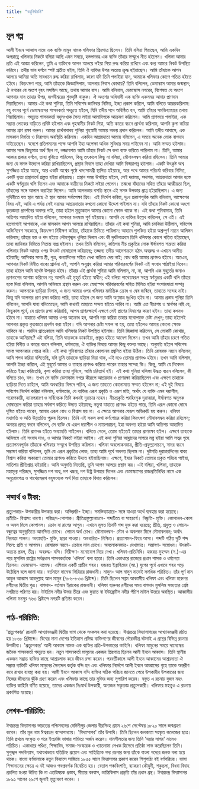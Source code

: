 ```yaml
---
title: "বহুনির্বাচনি"
---
```

## মূল গল্প
আলী ইবনে আব্বাস নামে এক ব্যক্তি মামুন নামক খলিফার প্রিয়পাত্র ছিলেন। তিনি বলিয়া গিয়াছেন, আমি একদিন অপরাহ্ণে খলিফার নিকটে বসিয়া আছি এমন সময়ে, হস্তপদবদ্ধ এক ব্যক্তি তাঁহার সম্মুখে নীত হইলেন। খলিফা আমার প্রতি এই আজ্ঞা করিলেন, তুমি এ ব্যক্তিকে আপন আলয়ে লইয়া গিয়া রুদ্ধ করিয়া রাখিবে এবং কল্য আমার নিকট উপস্থিত করিবে। তদীয় ভাব দর্শনে স্পষ্ট প্রতীত হইল, তিনি ঐ ব্যক্তির উপর অত্যন্ত ক্রুদ্ধ হইয়াছেন। আমি তাঁহাকে আপন আলয়ে আনিয়া অতি সাবধানে রুদ্ধ করিয়া রাখিলাম, কারণ যদি তিনি পলাইয়া যান, আমাকে খলিফার কোপে পতিত হইতে হইবে। কিয়ৎক্ষণ পরে, আমি তাঁহাকে জিজ্ঞাসিলাম, আপনার নিবাস কোথায়? তিনি বলিলেন, ডেমাস্কাস আমার জন্মস্থান; ঐ নগরের যে অংশে বৃহৎ মসজিদ আছে, তথায় আমার বাস। আমি বলিলাম, ডেমাস্কাস নগরের, বিশেষত যে অংশে আপনার বাস তাহার উপর, জগদীশ্বরের শুভদৃষ্টি থাকুক। ঐ অংশের অধিবাসী এক ব্যক্তি একসময় আমার প্রাণদান দিয়াছিলেন। আমার এই কথা শুনিয়া, তিনি সবিশেষ জানিবার নিমিত্ত, ইচ্ছা প্রকাশ করিলে, আমি বলিতে আরম্ভকরিলাম: বহু বৎসর পূর্বে ডেমাস্কাসের শাসনকর্তা পদচ্যুত হইলে, যিনি তদীয় পদে অধিষ্ঠিত হন, আমি তাঁহার সমভিব্যাহারে তথায় গিয়াছিলাম। পদচ্যুত শাসনকর্তা বহুসংখ্যক সৈন্য লইয়া আমাদিগকে আক্রমণ করিলেন। আমি প্রাণভয়ে পলাইয়া, এক সম্ভ্রান্ত লোকের বাড়িতে প্রবিষ্ট হইলাম এবং গৃহস্বামীর নিকট গিয়া, অতি কাতর বচনে প্রার্থনা করিলাম, আপনি কৃপা করিয়া আমার প্রাণ রক্ষা করুন। আমার প্রার্থনাবাক্য শুনিয়া গৃহস্বামী আমায় অভয় প্রদান করিলেন। আমি তদীয় আবাসে, এক মাসকাল নির্ভয়ে ও নিরাপদে অবস্থিতি করিলাম। 
একদিন আশ্রয়দাতা আমায় বলিলেন, এ সময়ে অনেক লোক বাগদাদ যাইতেছেন। স্বদেশে প্রতিগমনের পক্ষে আপনি ইহা অপেক্ষা অধিক সুবিধার সময় পাইবেন না। আমি সম্মত হইলাম। আমার সঙ্গে কিছুমাত্র অর্থ ছিল না, লজ্জাবশত আমি তাঁহার নিকট সে কথা ব্যক্ত করিতে পারিলাম না। তিনি, আমার আকার প্রকার দর্শনে, তাহা বুঝিতে পারিলেন, কিন্তু তৎকালে কিছু না বলিয়া, মৌনাবলম্বন করিয়া রহিলেন।
তিনি আমার জন্য যে সমস্ত উদ্যোগ করিয়া রাখিয়াছিলেন, প্রস্থান দিবসে তাহা দেখিয়া আমি বিস্ময়াপন্ন হইলাম। একটি উৎকৃষ্ট অশ্ব সুসজ্জিত হইয়া আছে, আর একটি অশ্বের পৃষ্ঠে খাদ্যসামগ্রী স্থাপিত হইয়াছে, আর পথে আমার পরিচর্যা করিবার নিমিত্ত, একটি ভৃত্য প্রস্থানার্থে প্রস্তুত হইয়া রহিয়াছে। প্রস্থান সময় উপস্থিত হইলে, সেই দয়াময়, সদাশয়, আশ্রয়দাতা আমার হস্তে একটি স্বর্ণমুদ্রার থলি দিলেন এবং আমাকে যাত্রীদের নিকটে লইয়া গেলেন। তন্মধ্যে যাঁহাদের সহিত তাঁহার আত্মীয়তা ছিল, তাঁহাদের সঙ্গে আলাপ করাইয়া দিলেন। আমি আপনকার বসতি স্থানে এই সমস্ত উপকার প্রাপ্ত হইয়াছিলাম। এ জন্য পৃথিবীতে যত স্থান আছে ঐ স্থান আমার সর্বাপেক্ষা প্রিয়।
এই নির্দেশ করিয়া, দুঃখ প্রকাশপূর্বক আমি বলিলাম, আক্ষেপের বিষয় এই, আমি এ পর্যন্ত সেই দয়াময় আশ্রয়দাতার কখনো কোনো উদ্দেশ পাইলাম না। যদি তাঁহার নিকট কোনো অংশে কৃতজ্ঞতা প্রদর্শনের অবসর পাই, তাহা হইলে মৃত্যুকালে আমার কোনো ক্ষোভ থাকে না। এই কথা শুনিবামাত্র, তিনি অতিশয় আহাদিত হইয়া বলিলেন, আপনার মনস্কাম পূর্ণ হইয়াছে। আপনি যে ব্যক্তির উল্লেখ করিলেন, সে এই। এই হতভাগ্যই আপনাকে, এক মাসকাল আপন আলয়ে রাখিয়াছিল।
তাঁহার এই কথা শুনিয়া, আমি চমকিয়া উঠিলাম, সবিশেষ অভিনিবেশ সহকারে, কিয়ৎক্ষণ নিরীক্ষণ করিয়া,
তাঁহাকে চিনিতে পারিলাম: আহাদে পুলকিত হইয়া অশ্রুপূর্ণ নয়নে আলিঙ্গন করিলাম; তাঁহার হস্ত ও পদ
হইতে লৌহশৃঙ্খল খুলিয়া দিলাম এবং কী দুর্ঘটনাক্রমে তিনি খলিফার কোপে পতিত হইয়াছেন, তাহা
জানিবার নিমিত্তে নিতান্ত ব্যগ্র হইলাম। তখন তিনি বলিলেন, কতিপয় নীচ প্রকৃতির লোক ঈর্ষাবশত শত্রুতা
করিয়া খলিফার নিকট আমার ওপর উৎকট দোষারোপ করিয়াছে; তজ্জন্য তদীয় আদেশক্রমে হঠাৎ অবরুদ্ধ
ও এখানে আনীত হইয়াছি; আসিবার সময় স্ত্রী, পুত্র, কন্যাদিগের সহিত দেখা করিতে দেয় নাই; বোধ করি
আমার প্রাণদণ্ড হইবে। অতএব, আপনার নিকট বিনীত বাক্যে প্রার্থনা এই, আপনি অনুগ্রহ করিয়া আমার
পরিবারবর্গের নিকট এই সংবাদ পাঠাইয়া দিবেন। তাহা হইলে আমি যথেষ্ট উপকৃত হইব।
তাঁহার এই প্রার্থনা শুনিয়া আমি বলিলাম, না, না, আপনি এক মুহূর্তের জন্যও প্রাণনাশের আশঙ্কা করিবেন না; আপনি এই মুহূর্ত হইতে স্বাধীন; এই বলিয়া পাথেয়স্বরূপ সহস্র স্বর্ণমুদ্রার একটি থলি তাঁহার হস্তে দিয়া বলিলাম, আপনি অবিলম্বে প্রস্থান করুন এবং স্নেহাস্পদ পরিবারবর্গের সহিত মিলিত হইয়া সংসারযাত্রা সম্পন্ন করুন। আপনাকে ছাড়িয়া দিলাম, এ জন্য আমার ওপর খলিফার মর্মান্তিক ক্রোধ ও দ্বেষ জন্মিবে, তাহাতে সন্দেহ নাই। কিন্তু যদি আপনার প্রাণ রক্ষা করিতে পারি, তাহা হইলে সে জন্য আমি অণুমাত্র দুঃখিত হইব না।
আমার প্রস্তাব শুনিয়া তিনি বলিলেন, আপনি যাহা বলিতেছেন, আমি কখনই তাহাতে সম্মত হইতে পারিব না। আমি এত নীচাশয় ও স্বার্থপর নহি যে, কিছুকাল পূর্বে, যে প্রাণের রক্ষা করিয়াছি, আপন প্রাণরক্ষার্থে এক্ষণে সেই প্রাণের বিনাশের কারণ হইব। তাহা কখনও হইবে না। যাহাতে খলিফা আমার ওপর অক্রোধ হন, আপনি দয়া করিয়া তাহার যথোপযুক্ত চেষ্টা দেখুন; তাহা হইলেই আপনার প্রকৃত কৃতজ্ঞতা প্রদর্শন করা হইবে। যদি আপনার চেষ্টা সফল না হয়, তাহা হইলেও আমার কোনো ক্ষোভ থাকিবে না।
পরদিন প্রাতঃকালে আমি খলিফার নিকট উপস্থিত হইলাম। তিনি জিজ্ঞাসা করিলেন, সে লোকটি কোথায়, তাহাকে আনিয়াছ? এই বলিয়া, তিনি ঘাতককে ডাকাইয়া, প্রস্তুত হইতে আদেশ দিলেন। তখন আমি তাঁহার চরণে পতিত হইয়া বিনীত ও কাতর বচনে বলিলাম, ধর্মাবতার, ঐ ব্যক্তির বিষয়ে আমার কিছু বক্তব্য আছে। অনুমতি হইলে সবিশেষ সমস্ত আপনকার গোচর করি। এই কথা শুনিবামাত্র তাঁহার কোপানল প্রজ্বলিত হইয়া উঠিল। তিনি রোষরক্ত নয়নে বলিলেন, আমি শপথ করিয়া বলিতেছি, যদি তুমি তাহাকে ছাড়িয়া দিয়া থাক, এই দণ্ডে তোমার প্রাণদণ্ড হইবে। তখন আমি বলিলাম, আপনি ইচ্ছা করিলে, এই মুহূর্তে আমার ও তাহার প্রাণদণ্ড করিতে পারেন তাহার সন্দেহ কি। কিন্তু, আমি যে নিবেদন করিতে ইচ্ছা করিতেছি, কৃপা করিয়া তাহা শুনিলে, আমি চরিতার্থ হই।
এই কথা শুনিয়া খলিফা উদ্ধত বচনে বলিলেন, কী বলিতে চাও, বল। তখন সে ব্যক্তি ডেমাস্কাস নগরে কীরূপে আশ্রয়দান ও প্রাণরক্ষা করিয়াছিলেন এবং এক্ষণে তাহাকে ছাড়িয়া দিতে চাহিলে, আমি অবধারিত বিপদে পড়িব, এ জন্য তাহাতে কোনোমতে সম্মত হইলেন না; এই দুই বিষয়ে সবিশেষ নির্দেশ করিয়া বলিলাম, ধর্মাবতার, যে ব্যক্তির এরূপ প্রকৃতি ও এরূপ মতি, অর্থাৎ যে ব্যক্তি এমন দয়াশীল, পরোপকারী, ন্যায়পরায়ণ ও সর্বিবেচক তিনি কখনই দুরাচার নহেন। নীচপ্রকৃতি পরহিংসুক দুরাত্মারা, ঈর্ষাবশত অমূলক দোষারোপ করিয়া তাহার সর্বনাশ করিতে উদ্যত হইয়াছে; নতুবা যাহাতে প্রাণদণ্ড হইতে পারে, তিনি এরূপ কোনো দোষে দূষিত হইতে পারেন, আমার এরূপ বোধ ও বিশ্বাস হয় না। এ ক্ষেত্রে আপনার যেরূপ অভিরুচি হয় করুন।
খলিফা মহামতি ও অতি উন্নতচিত্ত পুরুষ ছিলেন। তিনি এই সকল কথা কর্ণগোচর করিয়া কিয়ৎক্ষণ মৌনাবলম্বন করিয়া রহিলেন; অনন্তর প্রসন্ন বদনে বলিলেন, সে ব্যক্তি যে এরূপ দয়াশীল ও ন্যায়পরায়ণ, ইহা অবগত হইয়া আমি অতিশয় আহাদিত হইলাম। তিনি প্রাণদণ্ড হইতে অব্যাহতি পাইলেন। বলিতে গেলে, তোমা হইতেই তাহার প্রাণরক্ষা হইল। এক্ষণে তাহাকে অবিলম্বে এই সংবাদ দাও, ও আমার নিকটে লইয়া আইস।
এই কথা শুনিয়া আহ্লাদের সাগরে মগ্ন হইয়া আমি সত্বর গৃহে প্রত্যাগমনপূর্বক তাঁহাকে খলিফার সম্মুখে উপস্থিত করিলাম। খলিফা অবলোকনমাত্র, প্রীতি-প্রফুল্ললোচনে, সাদর বচনে সম্ভাষণ করিয়া বলিলেন, তুমি যে এরূপ প্রকৃতির লোক, তাহা আমি পূর্বে অবগত ছিলাম না। দুষ্টমতি দুরাচারদিগের বাক্য বিশ্বাস করিয়া অকারণে তোমার প্রাণদণ্ড করিতে উদ্যত হইয়াছিলাম। এক্ষণে, ইহার নিকটে তোমার প্রকৃত পরিচয় পাইয়া, সাতিশয় প্রীতিপ্রাপ্ত হইয়াছি। আমি অনুমতি দিতেছি, তুমি আপন আলয়ে প্রস্থান কর। এই বলিয়া, খলিফা, তাহাকে মহামূল্য পরিচ্ছদ, সুসজ্জিত দশ অশ্ব, দশ খচ্চর, দশ উষ্ট্র উপহার দিলেন এবং ডেমাস্কাসের রাজপ্রতিনিধির নামে এক অনুরোধপত্র ও পাথেয়স্বরূপ বহুসংখ্যক অর্থ দিয়া তাহাকে বিদায় করিলেন।

## শব্দার্থ ও টীকা: 
প্রত্যুপকার- উপকারীর উপকার করা। অভিরুচি- ইচ্ছা। সমভিব্যাহারে- সঙ্গে
যাওয়া অর্থে ব্যবহার করা হয়েছে। প্রতীতি- বিশ্বাস: ধারণা। পরিচ্ছদ-পোশাক। প্রীতিপ্রফুল্ললোচনে- শব্দটিতে
বা সাহচর্যে। নিষ্কৃতি- মুক্তি। কোপানল-কোপ ও অনল মিলে কোপানল। ক্রোধ বা রাগের আগুন। এখানে মূলত তিনটি শব্দ যুক্ত করা হয়েছে; প্রীতি, প্রফুল্ল ও লোচন-বন্ধুত্বের অনুভূতিতে আনন্দিত চোখে। লোচন অর্থ চোখ। মৌনাবলম্বন- মৌন ও অবলম্বন মিলে মৌনাবলম্বন; অর্থাৎ নিরবতা পালন। অব্যাহতি- মুক্তি, ছাড়া পাওয়া। অবধারিত- নিশ্চিত। প্রত্যাগমন-ফিরে আসা। শব্দটি গঠিত দুটি শব্দ মিলে: প্রতি ও আগমন। রোষারক্ত নয়নে- ক্রোধে লাল চোখে। অবলোকনমাত্র- দেখামাত্র। সম্ভাষণ- সম্বোধন। উৎকট- অত্যন্ত প্রবল, তীব্র। অবরুদ্ধ- বন্দি। নিরীক্ষণ- মনোযোগ দিয়ে দেখা। খলিফা-প্রতিনিধি। হজরত মুহম্মদ (স.)-এর পরে মুসলিম রাষ্ট্রের সর্বপ্রধান শাসনকর্তাকে 'খলিফা' বলা হতো। তিনি একাধারে রাজ্যের প্রধান শাসক ও ধর্মনেতা ছিলেন।
ডেমাস্কাস- দামেস্ক। এশিয়ার একটি প্রাচীন শহর। হজরত ইব্রাহিমের (আ.) যুগের পূর্বে এখানে শহর গড়ে উঠেছিল বলে জানা যায়। বর্তমানে দামেস্ক সিরিয়ার রাজধানী।
মামুন- আল মামুন নামেই সমধিক পরিচিত। তাঁর পূর্ণ নাম আবুল আব্বাস আবদুল্লাহ আল মামুন (৭৮৬-৮৩৩ খ্রিষ্টাব্দ)। তিনি ছিলেন সপ্তম আব্বাসীয় খলিফা এবং খলিফা হারুনর রশীদের দ্বিতীয় পুত্র।
বাগদাদ- বর্তমান ইরাকের রাজধানী। খলিফা হারুনর রশীদের সময় বাগদাদ মুসলিম সভ্যতার শ্রেষ্ঠ নগরীতে পরিণত হয়। টাইগ্রিস নদীর উভয় তীরে এবং ফুরাত বা ইউফ্রেটিস নদীর পঁচিশ মাইল উত্তরে অবস্থিত। আব্বাসীয় খলিফা মনসুর ৭৬৩ খ্রিষ্টাব্দে নগরটি প্রতিষ্ঠা করেন।

## পাঠ-পরিচিতি: 
'প্রত্যুপকার' রচনাটি আখ্যানমঞ্জরী দ্বিতীয় ভাগ থেকে সংকলন করা হয়েছে।
ঈশ্বরচন্দ্র বিদ্যাসাগরের আখ্যানমঞ্জরী রচিত হয় ১৮৬৮ খ্রিষ্টাব্দে। বিশ্বের নানা দেশের ইতিহাস প্রসিদ্ধ ব্যক্তিগণের জীবনের গৌরবদীপ্ত ঘটনাই এ গ্রন্থের বিভিন্ন রচনার উপজীব্য। 'প্রত্যুপকার' আলী আব্বাস নামক এক ব্যক্তির প্রতি-উপকারের কাহিনি। খলিফা মামুনের সময়ে দামেস্কের জনৈক শাসনকর্তা পদচ্যুত হন। নতুন শাসনকর্তা মামুনের একজন প্রিয়পাত্র ছিলেন আলী ইবনে আব্বাস। তিনি স্থানীয় একজন সম্ভ্রান্ত ব্যক্তির কাছে আশ্রয়লাভ করে জীবন রক্ষা করেন। পরবর্তীকালে আলী ইবনে আব্বাসের আশ্রয়দাতা ঐ সম্ভ্রান্ত ব্যক্তিটি খলিফা মামুনের সৈন্যদল কর্তৃক বন্দি হন এবং খলিফার নির্দেশে আলী ইবনে আব্বাসের গৃহে তাকে অন্তরীণ করে রাখার ব্যবস্থা করা হয়। আলী ইবনে আব্বাস বন্দি ব্যক্তির সঠিক পরিচয় জানতে পেরে উপকারীর উপকারের জন্য নিজের জীবনের ঝুঁকি গ্রহণ করেন এবং খলিফার কাছে তার মুক্তির জন্য সুপারিশ করেন। বস্তুত এ রচনায় দুজন মহৎ ব্যক্তির কাহিনি বর্ণিত হয়েছে, তাদের একজন নিঃস্বার্থ উপকারী, অন্যজন সকৃতজ্ঞ প্রত্যুপকারী। খলিফার মহত্ত্বও এ রচনায় প্রকাশিত হয়েছে।

## লেখক-পরিচিতি: 
ঈশ্বরচন্দ্র বিদ্যাসাগর ভারতের পশ্চিমবঙ্গের মেদিনীপুর জেলার বীরসিংহ গ্রামে ২৬শে সেপ্টেম্বর ১৮২০ সালে জন্মগ্রহণ করেন। তাঁর মূল নাম ঈশ্বরচন্দ্র বন্দোপাধ্যায়। 'বিদ্যাসাগর' তাঁর উপাধি। তিনি ছিলেন কলকাতা সংস্কৃত কলেজের ছাত্র। তিনি প্রথমে সংস্কৃত ও পরে ইংরেজি ভাষায় পাণ্ডিত্য অর্জন করেন। দানশীলতার জন্য তিনি 'দয়ার সাগর' নামেও পরিচিত। একাধারে পণ্ডিত, শিক্ষাবিদ, সমাজ-সংস্কারক ও খ্যাতনামা লেখক হিসেবে প্রতিষ্ঠা লাভ করেছিলেন তিনি। সুশৃঙ্খল পদবিন্যাস, যথাযথভাবে যতিচিহ্ন প্রয়োগ এবং সাহিত্যিক গদ্য রচনার জন্য তাঁকে বাংলা গদ্যের জনক বলা হয়ে থাকে। বাংলা বর্ণমালাকে নতুন বিন্যাসে সাজিয়ে ১৮৫৫ সালে বিদ্যাসাগর প্রকাশ করেন শিশুপাঠ্য বই বর্ণপরিচয়। ভাষা শিক্ষাদানের ক্ষেত্রে এ বই আজও পথপ্রদর্শক বিবেচিত হয়। বেতাল পঞ্চবিংশতি, ব্যাকরণ কৌমুদী, শকুন্তলা, বিধবা বিবাহ প্রচলিত হওয়া উচিত কি না এতদ্বিষয়ক প্রস্তাব, সীতার বনবাস, ভ্রান্তিবিলাস প্রভৃতি তাঁর প্রধান গ্রন্থ। ঈশ্বরচন্দ্র বিদ্যাসাগর ১৮৯১ সালের ২৯শে জুলাই মৃত্যুবরণ করেন।। 
